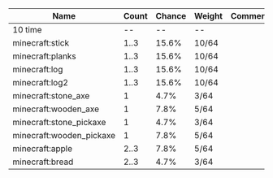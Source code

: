 | Name                     | Count | Chance | Weight | Comment |
| ------------------------ | ----- | ------ | ------ | ------- |
| 10 time                  |    -- |     -- |     -- |         |
| minecraft:stick          |  1..3 |  15.6% |  10/64 |         |
| minecraft:planks         |  1..3 |  15.6% |  10/64 |         |
| minecraft:log            |  1..3 |  15.6% |  10/64 |         |
| minecraft:log2           |  1..3 |  15.6% |  10/64 |         |
| minecraft:stone_axe      |     1 |   4.7% |   3/64 |         |
| minecraft:wooden_axe     |     1 |   7.8% |   5/64 |         |
| minecraft:stone_pickaxe  |     1 |   4.7% |   3/64 |         |
| minecraft:wooden_pickaxe |     1 |   7.8% |   5/64 |         |
| minecraft:apple          |  2..3 |   7.8% |   5/64 |         |
| minecraft:bread          |  2..3 |   4.7% |   3/64 |         |